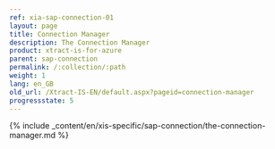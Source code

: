 ```yaml
---
ref: xia-sap-connection-01
layout: page
title: Connection Manager
description: The Connection Manager
product: xtract-is-for-azure
parent: sap-connection
permalink: /:collection/:path
weight: 1
lang: en_GB
old_url: /Xtract-IS-EN/default.aspx?pageid=connection-manager
progressstate: 5
---
```

{% include _content/en/xis-specific/sap-connection/the-connection-manager.md %}
